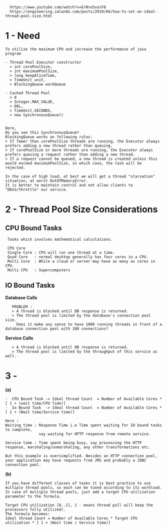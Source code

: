 

      https://www.youtube.com/watch?v=ErNre5varF8
      https://engineering.zalando.com/posts/2019/04/how-to-set-an-ideal-thread-pool-size.html
   
   
   
# 1 - Need 
   
    To utilize the maximum CPU and increase the performance of java program
    
    - Thread Pool Executor constructor 
      > int corePoolSize,
      > int maximumPoolSize,
      > long keepAliveTime,
      > TimeUnit unit,
      > BlockingQueue workQueue 
 
    - Cached Thread Pool
      > 0
      > Integer.MAX_VALUE,
      > 60L, 
      > TimeUnit.SECONDS,
      > new SynchronousQueue()


    Here,
    Do you see this SynchronousQueue?
    BlockingQueue works on following rules:
    > If fewer than corePoolSize threads are running, the Executor always prefers adding a new thread rather than queuing.
    > If corePoolSize or more threads are running, the Executor always prefers queuing a request rather than adding a new thread.
    > If a request cannot be queued, a new thread is created unless this would exceed maximumPoolSize, in which case, the task will be rejected.

    In the case of high load, at best we will get a thread "starvation" situation, at worst OutOfMemoryError.
    It is better to maintain control and not allow clients to "DDoS/throttle" our service.


# 2 - Thread Pool Size Considerations 

## CPU Bound Tasks

     Tasks which involves mathematical calculations.
     
     CPU Core
     Single Core : CPU will run one thread at a time.
     Quad Core   : normal desktop generally has four cores in a CPU.
     Multi Core  : While a cloud or server may have as many as cores in CPU.
     Multi CPU   : Supercomputers     

## IO Bound Tasks

**Database Calls**

       PROBLEM : 
       > A thread is blocked until DB response is returned.
       > The thread pool is limited by the database's connection pool size.
         Does it make any sense to have 1000 running threads in front of a database connection pool with 100 connections?
               
**Service Calls**

       > A thread is blocked until DB response is returned.
       > The thread pool is limited by the throughput of this service as well.
       
     
     
# 3 - 

**(a)**

    -  CPU Bound Task -> Ideal thread Count  = Number of Available Cores * [ 1 + (wait time/CPU time)]
    -  Io Bound Task  -> Ideal thread Count  = Number of Available Cores * [ 1 + (Wait time/Service time)]
    
    Here :
    Waiting time : Response Time i.e Time spent waiting for IO bound tasks to complete, 
                   say waiting for HTTP response from remote service.
    
    Service time : Time spent being busy, say processing the HTTP response, marshaling/unmarshaling, any other transformations etc. 
    
    But this example is oversimplified. Besides an HTTP connection pool, your application may have requests from JMS and probably a JDBC connection pool.
   

**(b)**

    If you have different classes of tasks it is best practice to use multiple thread pools, so each can be tuned according to its workload.
    In case of multiple thread pools, just add a target CPU utilization parameter to the formula.

    Target CPU utilization [0..1], 1 - means thread pull will keep the processors fully utilized).
    The formula becomes:
    Ideal thread Count = Number of Available Cores * Target CPU utilization * [ 1 + (Wait time / Service time)]

